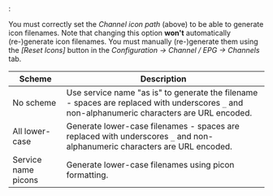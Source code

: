 : 

You must correctly set the *Channel icon path* (above) to be able to generate icon 
filenames. Note that changing this option **won't** automatically (re-)generate 
icon filenames. You must manually (re-)generate them using the 
*[Reset Icons]* button in the *Configuration -> Channel / EPG -> Channels* 
tab.

Scheme                 | Description
-----------------------|-------------------
No scheme              | Use service name "as is" to generate the filename - spaces are replaced with underscores `_` and non-alphanumeric characters are URL encoded.
All lower-case         | Generate lower-case filenames - spaces are replaced with underscores `_` and non-alphanumeric characters are URL encoded.
Service name picons    | Generate lower-case filenames using picon formatting.
